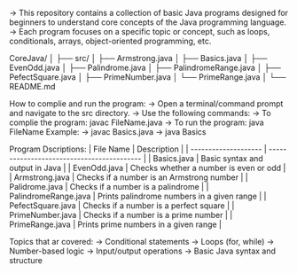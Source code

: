 -> This repository contains a collection of basic Java programs designed for beginners to understand core concepts of the Java programming language. 
-> Each program focuses on a specific topic or concept, such as loops, conditionals, arrays, object-oriented programming, etc.

CoreJava/
│
├── src/
│   ├── Armstrong.java
│   ├── Basics.java
│   ├── EvenOdd.java
│   ├── Palindrome.java
│   ├── PalindromeRange.java
│   ├── PefectSquare.java
│   ├── PrimeNumber.java
│   └── PrimeRange.java
│
└── README.md

How to complie and run the program:
 -> Open a terminal/command prompt and navigate to the src directory.
 -> Use the following commands:
    -> To complie the program: javac FileName.java
    -> To run the program: java FileName
      Example: 
      -> javac Basics.java
      -> java Basics

Program Dscriptions:
| File Name            | Description                                |
| -------------------- | ------------------------------------------ |
| Basics.java          | Basic syntax and output in Java            |
| EvenOdd.java         | Checks whether a number is even or odd     |
| Armstrong.java       | Checks if a number is an Armstrong number  |
| Palidrome.java       | Checks if a number is a palindrome         |
| PalindromeRange.java | Prints palindrome numbers in a given range |
| PefectSquare.java    | Checks if a number is a perfect square     |
| PrimeNumber.java     | Checks if a number is a prime number       |
| PrimeRange.java      | Prints prime numbers in a given range      |

Topics that ar covered:
-> Conditional statements
-> Loops (for, while)
-> Number-based logic
-> Input/output operations
-> Basic Java syntax and structure
